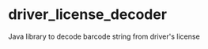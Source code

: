 driver_license_decoder
======================

Java library to decode barcode string from driver's license
